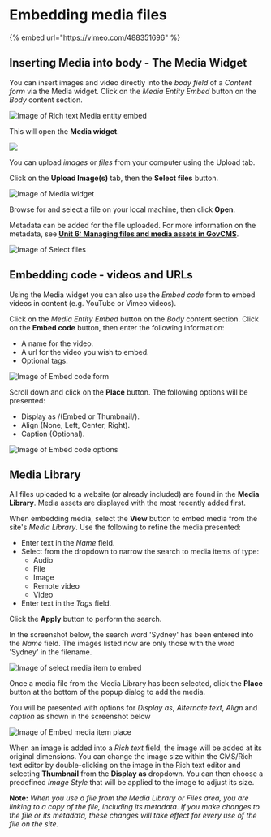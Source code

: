 # Embedding media files

{% embed url="https://vimeo.com/488351696" %}

## Inserting Media into body - The Media Widget

You can insert images and video directly into the _body field_ of a _Content form_ via the Media widget. Click on the _Media Entity Embed_ button on the _Body_ content section. 

![Image of Rich text Media entity embed](../.gitbook/assets/Unit-2-Embed-Media-1.png)

This will open the **Media widget**.

![](../.gitbook/assets/Unit-2-Embed-Media-2.png)

You can upload _images_ or _files_  from your computer using the Upload tab. 

Click on the **Upload Image\(s\)** tab, then the **Select files** button.

![Image of Media widget](../.gitbook/assets/Unit-2-Embed-Media-3.png)

Browse for and select a file on your local machine, then click **Open**. 

Metadata can be added for the file uploaded. For more information on the metadata, see **[Unit 6: Managing files and media assets in GovCMS](../unit-6-files-media-assets/managing-files-and-media-assets-in-govcms.md)**.

![Image of Select files](../.gitbook/assets/Unit-2-Embed-Media-Metadata.png)

## Embedding code - videos and URLs

Using the Media widget you can also use the _Embed code_ form to embed videos in content \(e.g. YouTube or Vimeo videos\).

Click on the _Media Entity Embed_ button on the _Body_ content section. Click on the **Embed code** button, then enter the following information:

- A name for the video.
- A url for the video you wish to embed.
- Optional tags.

![Image of Embed code form](../.gitbook/assets/Unit-2-Embed-Media-Code.png)

Scroll down and click on the **Place** button. The following options will be presented:

- Display as /(Embed or Thumbnail/).
- Align \(None, Left, Center, Right\).
- Caption \(Optional\).

![Image of Embed code options](../.gitbook/assets/Unit-2-Embed-Media-Code-2.png)


## Media Library

All files uploaded to a website \(or already included\) are found in the **Media Library**. Media assets are displayed with the most recently added first.

When embedding media, select the **View** button to embed media from the site's _Media Library_. Use the following to refine the media presented:

- Enter text in the _Name_ field.
- Select from the dropdown to narrow the search to media items of type:
	- Audio
	- File
	- Image
	- Remote video
	- Video
- Enter text in the _Tags_ field.

Click the **Apply** button to perform the search.

In the screenshot below, the search word 'Sydney' has been entered into the _Name_ field.  The images listed now are only those with the word 'Sydney' in the filename. 

![Image of select media item to embed](../.gitbook/assets/Unit-2-Embed-Media-Search.png)

Once a media file from the Media Library has been selected, click the **Place** button at the bottom of the popup dialog to add the media.

You will be presented with options for _Display as_, _Alternate text_, _Align_ and _caption_ as shown in the screenshot below

![Image of Embed media item place](../.gitbook/assets/Unit-2-Embed-Media-Place.png)

When an image is added into a _Rich text_ field, the image will be added at its original dimensions. You can change the image size within the CMS/Rich text editor by double-clicking on the image in the Rich text editor and selecting **Thumbnail** from the **Display as** dropdown. You can then choose a predefined _Image Style_ that will be applied to the image to adjust its size.

**Note:** _When you use a file from the Media Library or Files area, you are linking to a copy of the file, including its metadata. If you make changes to the file or its metadata, these changes will take effect for every use of the file on the site._
